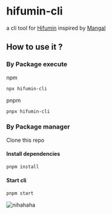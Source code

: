 # hifumin-cli

a cli tool for [Hifumin](https://hifumin.app) inspired by [Mangal](https://github.com/metafates/mangal)

## How to use it ?

### By Package execute

npm

```bash
npx hifumin-cli
```

pnpm

```bash
pnpx hifumin-cli
```

### By Package manager

Clone this repo

#### Install dependencies

```bash
pnpm install
```

#### Start cli

```bash
pnpm start
```

![nihahaha](https://github.com/Mirailisc/hifumin-cli/assets/45442561/2110578b-4afa-4cde-9b20-976722818e13)
